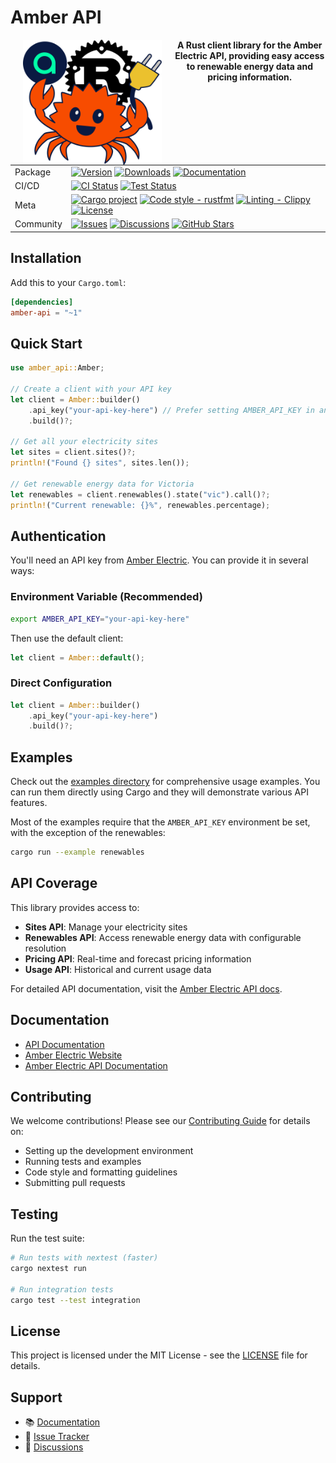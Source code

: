 # Amber API

<!-- markdownlint-disable no-inline-html -->
<div align="center">
    <img src="logo.svg" alt="Amber API Logo" height="200" align="left" hspace="20">
    <span>
        <b>
            A Rust client library for the Amber Electric API, providing easy access to renewable energy data and pricing information.
        </b>
    </span>
</div>

<div align="center"><table>
    <tr>
        <td>Package</td>
        <td>
            <a href="https://crates.io/crates/amber-api"><img src="https://img.shields.io/crates/v/amber-api.svg" alt="Version"></a>
            <a href="https://crates.io/crates/amber-api"><img src="https://img.shields.io/crates/d/amber-api.svg" alt="Downloads"></a>
            <a href="https://docs.rs/amber-api"><img src="https://docs.rs/amber-api/badge.svg" alt="Documentation"></a>
        </td>
    </tr>
    <tr>
        <td>CI/CD</td>
        <td>
            <a
                href="https://github.com/JP-Ellis/amber-api/actions/workflows/deploy.yml"><img
                src="https://img.shields.io/github/actions/workflow/status/JP-Ellis/amber-api/deploy.yml?branch=main&label=CI"
                alt="CI Status"></a>
            <a
                href="https://github.com/JP-Ellis/amber-api/actions/workflows/test.yml"><img
                src="https://img.shields.io/github/actions/workflow/status/JP-Ellis/amber-api/test.yml?branch=main&label=tests"
                alt="Test Status"></a>
        </td>
    </tr>
    <tr>
        <td>Meta</td>
        <td>
            <a
                href="https://github.com/rust-lang/cargo"><img
                src="https://img.shields.io/badge/🦀-Cargo-blue.svg"
                alt="Cargo project"></a>
            <a href="https://github.com/rust-lang/rustfmt"><img
                src="https://img.shields.io/badge/code%20style-rustfmt-brightgreen.svg"
                alt="Code style - rustfmt"></a>
            <a href="https://github.com/rust-lang/rust-clippy"><img
                src="https://img.shields.io/badge/linting-clippy-blue.svg"
                alt="Linting - Clippy"></a>
            <a
                href="https://opensource.org/licenses/MIT"><img
                src="https://img.shields.io/badge/License-MIT-green.svg"
                alt="License"></a>
        </td>
    </tr>
    <tr>
        <td>Community</td>
        <td>
            <a
                href="https://github.com/JP-Ellis/amber-api/issues"><img
                src="https://img.shields.io/github/issues/JP-Ellis/amber-api.svg"
                alt="Issues"></a>
            <a
                href="https://github.com/JP-Ellis/amber-api/discussions"><img
                src="https://img.shields.io/github/discussions/JP-Ellis/amber-api.svg"
                alt="Discussions"></a>
            <a
                href="https://github.com/JP-Ellis/amber-api"><img
                src="https://img.shields.io/github/stars/JP-Ellis/amber-api.svg?style=social"
                alt="GitHub Stars"></a>
        </td>
    </tr>
</table></div>

## Installation

Add this to your `Cargo.toml`:

```toml
[dependencies]
amber-api = "~1"
```

## Quick Start

```rust
use amber_api::Amber;

// Create a client with your API key
let client = Amber::builder()
    .api_key("your-api-key-here") // Prefer setting AMBER_API_KEY in an environment variable
    .build()?;

// Get all your electricity sites
let sites = client.sites()?;
println!("Found {} sites", sites.len());

// Get renewable energy data for Victoria
let renewables = client.renewables().state("vic").call()?;
println!("Current renewable: {}%", renewables.percentage);
```

## Authentication

You'll need an API key from [Amber Electric](https://app.amber.com.au/developers/). You can provide it in several ways:

### Environment Variable (Recommended)

```bash
export AMBER_API_KEY="your-api-key-here"
```

Then use the default client:

```rust
let client = Amber::default();
```

### Direct Configuration

```rust
let client = Amber::builder()
    .api_key("your-api-key-here")
    .build()?;
```

## Examples

Check out the [examples directory](./examples/) for comprehensive usage examples. You can run them directly using Cargo and they will demonstrate various API features.

Most of the examples require that the `AMBER_API_KEY` environment be set, with the exception of the renewables:

```bash
cargo run --example renewables
```

## API Coverage

This library provides access to:

-   **Sites API**: Manage your electricity sites
-   **Renewables API**: Access renewable energy data with configurable resolution
-   **Pricing API**: Real-time and forecast pricing information
-   **Usage API**: Historical and current usage data

For detailed API documentation, visit the [Amber Electric API docs](https://app.amber.com.au/developers/).

## Documentation

-   [API Documentation](https://docs.rs/amber-api)
-   [Amber Electric Website](https://amber.com.au/)
-   [Amber Electric API Documentation](https://app.amber.com.au/developers/)

## Contributing

We welcome contributions! Please see our [Contributing Guide](./CONTRIBUTING.md) for details on:

-   Setting up the development environment
-   Running tests and examples
-   Code style and formatting guidelines
-   Submitting pull requests

## Testing

Run the test suite:

```bash
# Run tests with nextest (faster)
cargo nextest run

# Run integration tests
cargo test --test integration
```

## License

This project is licensed under the MIT License - see the [LICENSE](LICENSE) file for details.

## Support

-   📚 [Documentation](https://docs.rs/amber-api)
-   🐛 [Issue Tracker](https://github.com/JP-Ellis/amber-api/issues)
-   💬 [Discussions](https://github.com/JP-Ellis/amber-api/discussions)
